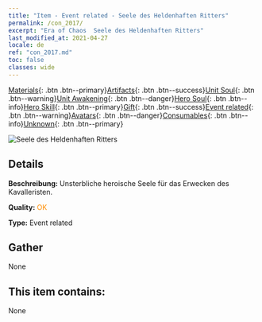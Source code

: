 ```yaml
---
title: "Item - Event related - Seele des Heldenhaften Ritters"
permalink: /con_2017/
excerpt: "Era of Chaos  Seele des Heldenhaften Ritters"
last_modified_at: 2021-04-27
locale: de
ref: "con_2017.md"
toc: false
classes: wide
---
```

 [Materials](/ItemsDE/){: .btn .btn--primary}[Artifacts](/ItemsDE/Artifacts/){: .btn .btn--success}[Unit Soul](/ItemsDE/UnitSoul/){: .btn .btn--warning}[Unit Awakening](/ItemsDE/UnitAwakening/){: .btn .btn--danger}[Hero Soul](/ItemsDE/HeroSoul/){: .btn .btn--info}[Hero Skill](/ItemsDE/HeroSkill/){: .btn .btn--primary}[Gift](/ItemsDE/Gift/){: .btn .btn--success}[Event related](/ItemsDE/Events/){: .btn .btn--warning}[Avatars](/ItemsDE/Avatars/){: .btn .btn--danger}[Consumables](/ItemsDE/Consumables/){: .btn .btn--info}[Unknown](/ItemsDE/Unknown/){: .btn .btn--primary}

 ![Seele des Heldenhaften Ritters](/images/t/juexing_106.jpg)

## Details
 **Beschreibung:** Unsterbliche heroische Seele für das Erwecken des Kavalleristen.

 **Quality:** <span style="color: #FF8C00">OK</span>

 **Type:** Event related

## Gather

  None

## This item contains:

  None

